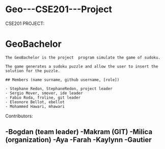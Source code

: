 # Geo---CSE201---Project

CSE201 PROJECT:

   # GeoBachelor

    The GeoBachelor is the project  program simulate the game of sudoku.

    The game generates a sudoku puzzle and allow the user to insert the
    solution for the puzzle.

    ## Members (name surname, github username, [role])

    - Stephane Redon, StephaneRedon, project leader
    - Sergio Mover, smover, ide leader
    - Fabio Roda, froline, git leader
    - Eleonore Bellot, ebellot
    - Mohammed Hawari, mhawari



Contributors:

-Bogdan (team leader)
-Makram (GIT)
-Milica (organization)
-Aya
-Farah
-Kaylynn
-Gautier
-

